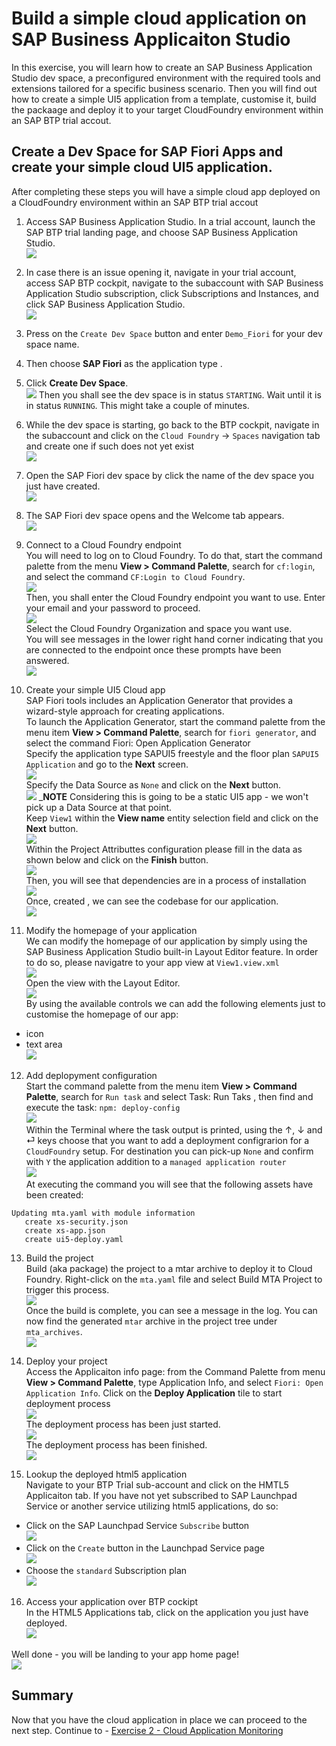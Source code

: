 # Build a simple cloud application on SAP Business Applicaiton Studio

In this exercise, you will learn how to create an SAP Business Application Studio dev space, a preconfigured environment with the required tools and extensions tailored for a specific business scenario. Then you will find out how to create a simple UI5 application from a template, customise it, build the packaage and deploy it to your target CloudFoundry environment within an SAP BTP trial accout. 

## Create a Dev Space for SAP Fiori Apps and create your simple cloud UI5 application.

After completing these steps you will have a simple cloud app deployed on a CloudFoundry environment within an SAP BTP trial accout

1.	Access SAP Business Application Studio.
In a trial account, launch the SAP BTP trial landing page, and choose SAP Business Application Studio.
<br>![](/exercises/0/images/ex0_1.png)

2. In case there is an issue opening it, navigate in your trial account, access SAP BTP cockpit, navigate to the subaccount with SAP Business Application Studio subscription, click Subscriptions and Instances, and click SAP Business Application Studio.
<br>![](/exercises/0/images/ex0_2.png)

3. Press on the `Create Dev Space` button and enter `Demo_Fiori` for your dev space name. 

4. Then choose **SAP Fiori** as the application type . 

5. Click **Create Dev Space**.
<br>![](/exercises/0/images/ex0_4.png)
Then you shall see the dev space is in status `STARTING`. Wait until it is in status `RUNNING`. This might take a couple of minutes.

6. While the dev space is starting, go back to the BTP cockpit, navigate in the subaccount and click on the `Cloud Foundry` -> `Spaces` navigation tab and create one if such does not yet exist
<br>![](/exercises/0/images/ex0_4_1.png)

7. Open the SAP Fiori dev space by click the name of the dev space you just have created.
<br>![](/exercises/0/images/ex0_5.png)

8. The SAP Fiori dev space opens and the Welcome tab appears.
<br>![](/exercises/0/images/ex0_6.png)

9. Connect to a Cloud Foundry endpoint
<br>You will need to log on to Cloud Foundry. To do that, start the command palette from the menu **View > Command Palette**, search for `cf:login`, and select the command `CF:Login to Cloud Foundry`.
<br>![](/exercises/0/images/ex0_7.png)
<br>Then, you shall enter the Cloud Foundry endpoint you want to use. Enter your email and your password to proceed.
<br>![](/exercises/0/images/ex0_8.png)
<br>Select the Cloud Foundry Organization and space you want use.<br> You will see messages in the lower right hand corner indicating that you are connected to the endpoint once these prompts have been answered.
<br>![](/exercises/0/images/ex0_9.png)


10. Create your simple UI5 Cloud app 
<br>SAP Fiori tools includes an Application Generator that provides a wizard-style approach for creating applications.
<br>To launch the Application Generator, start the command palette from the menu item **View > Command Palette**, search for `fiori generator`, and select the command Fiori: Open Application Generator
<br>Specify the application type SAPUI5 freestyle and the floor plan `SAPUI5 Application` and go to the **Next** screen.
<br>![](/exercises/0/images/ex0_10.png)
<br>Specify the Data Source as `None` and click on the **Next** button. 
<br>![](/exercises/0/images/ex0_11.png)
_**NOTE** Considering this is going to be a static UI5 app - we won't pick up a Data Source at that point.
<br>Keep `View1` within the **View name** entity selection field and click on the **Next** button. 
<br>![](/exercises/0/images/ex0_12.png)
<br>Within the Project Attributtes configuration please fill in the data as shown below and click on the **Finish** button. 
<br>![](/exercises/0/images/ex0_13.png)
<br>Then, you will see that dependencies are in a process of installation
<br>![](/exercises/0/images/ex0_14.png)
<br>Once, created , we can see the codebase for our application. 
<br>![](/exercises/0/images/ex0_15.png)

11. Modify the homepage of your application 
<br>We can modify the homepage of our application by simply using the SAP Business Application Studio built-in Layout Editor feature. In order to do so, please navigatre to your app view at `View1.view.xml` 
<br>![](/exercises/0/images/ex0_16.png)
<br>Open the view with the  Layout Editor. 
<br>![](/exercises/0/images/ex0_17.png)
<br>By using the available controls we can add the following elements just to customise the homepage of our app: 
- icon 
- text area 
<br>![](/exercises/0/images/ex0_18.png)

12. Add deplopyment configuration
<br>Start the command palette from the menu item **View > Command Palette**, search for `Run task` and select Task: Run Taks , then find and execute the task: `npm: deploy-config`
<br>![](/exercises/0/images/ex0_19.png)
<br>Within the Terminal where the task output is printed, using the ↑, ↓ and ⏎ keys choose that you want to add a deployment configrarion for a `CloudFoundry` setup. For destination you can pick-up `None` and confirm with `Y` the application addition to a `managed application router`
<br>![](/exercises/0/images/ex0_20.png)
<br>At executing the command you will see that the following assets have been created:
```
Updating mta.yaml with module information
   create xs-security.json
   create xs-app.json
   create ui5-deploy.yaml
``` 

13. Build the project
<br>Build (aka package) the project to a mtar archive to deploy it to Cloud Foundry. Right-click on the `mta.yaml` file and select Build MTA Project to trigger this process.
<br>![](/exercises/0/images/ex0_21.png)
<br>Once the build is complete, you can see a message in the log. You can now find the generated `mtar` archive in the project tree under `mta_archives`.
<br>![](/exercises/0/images/ex0_22.png)

14. Deploy your project 
<br>Access the Applicaiton info page: from the Command Palette from menu **View > Command Palette**, type Application Info, and select `Fiori: Open Application Info`. Click on the **Deploy Application** tile to start deployment process
<br>![](/exercises/0/images/ex0_23.png)
<br>The deployment process has been just started.
<br>![](/exercises/0/images/ex0_24.png)
<br>The deployment process has been  finished.
<br>![](/exercises/0/images/ex0_25.png)


15. Lookup the deployed html5 application
<br>Navigate to your BTP Trial sub-account and click on the HMTL5 Applicaiton tab. If you have not yet subscribed to SAP Launchpad Service or another service utilizing html5 applications, do so:
- Click on the SAP Launchpad Service `Subscribe` button
<br>![](/exercises/0/images/ex0_28.png)
- Click on the `Create` button in the Launchpad Service page
<br>![](/exercises/0/images/ex0_29.png)
- Choose the `standard` Subscription plan
<br>![](/exercises/0/images/ex0_30.png)

16. Access your application over BTP cockipt 
<br>In the HTML5 Applications tab, click on the application you just have deployed.
<br>![](/exercises/0/images/ex0_26.png)


Well done - you will be landing to your app home page!
<br>![](/exercises/0/images/ex0_27.png)


## Summary

Now that you have the cloud application in place we can proceed to the next step.
Continue to - [Exercise 2 - Cloud Application Monitoring](../1/README.md)
